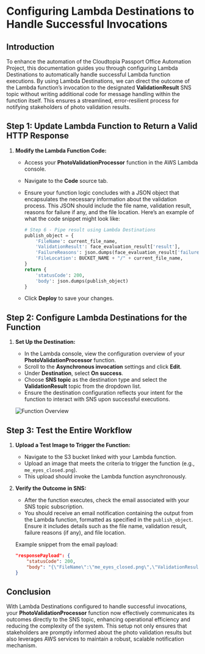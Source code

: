 # Configuring Lambda Destinations to Handle Successful Invocations

## Introduction
To enhance the automation of the Cloudtopia Passport Office Automation Project, this documentation guides you through configuring Lambda Destinations to automatically handle successful Lambda function executions. By using Lambda Destinations, we can direct the outcome of the Lambda function’s invocation to the designated **ValidationResult** SNS topic without writing additional code for message handling within the function itself. This ensures a streamlined, error-resilient process for notifying stakeholders of photo validation results.

## **Step 1: Update Lambda Function to Return a Valid HTTP Response**

1. **Modify the Lambda Function Code:**
   - Access your **PhotoValidationProcessor** function in the AWS Lambda console.
   - Navigate to the **Code** source tab.
   - Ensure your function logic concludes with a JSON object that encapsulates the necessary information about the validation process. This JSON should include the file name, validation result, reasons for failure if any, and the file location. Here’s an example of what the code snippet might look like:

     ```python
     # Step 6 - Pipe result using Lambda Destinations
     publish_object = {
         'FileName': current_file_name,
         'ValidationResult': face_evaluation_result['result'],
         'FailureReasons': json.dumps(face_evaluation_result['failure_reasons']),
         'FileLocation': BUCKET_NAME + "/" + current_file_name,
     }
     return {
         'statusCode': 200,
         'body': json.dumps(publish_object)
     }
     ```

   - Click **Deploy** to save your changes.

## **Step 2: Configure Lambda Destinations for the Function**

1. **Set Up the Destination:**
   - In the Lambda console, view the configuration overview of your **PhotoValidationProcessor** function.
   - Scroll to the **Asynchronous invocation** settings and click **Edit**.
   - Under **Destination**, select **On success**.
   - Choose **SNS topic** as the destination type and select the **ValidationResult** topic from the dropdown list.
   - Ensure the destination configuration reflects your intent for the function to interact with SNS upon successful executions.

   ![Function Overview](/assets/function-overview.png)

## **Step 3: Test the Entire Workflow**

1. **Upload a Test Image to Trigger the Function:**
   - Navigate to the S3 bucket linked with your Lambda function.
   - Upload an image that meets the criteria to trigger the function (e.g., `me_eyes_closed.png`).
   - This upload should invoke the Lambda function asynchronously.

2. **Verify the Outcome in SNS:**
   - After the function executes, check the email associated with your SNS topic subscription.
   - You should receive an email notification containing the output from the Lambda function, formatted as specified in the `publish_object`. Ensure it includes details such as the file name, validation result, failure reasons (if any), and file location.

   Example snippet from the email payload:
   ```json
   "responsePayload": {
       "statusCode": 200,
       "body": "{\"FileName\":\"me_eyes_closed.png\",\"ValidationResult\":\"FAIL\",\"FailureReasons\":\"[\\\"EyesOpen\\\"]\",\"FileLocation\":\"cloudtopia-images-jun-2024/me_eyes_closed.png\"}"
   }
   ```

## Conclusion
With Lambda Destinations configured to handle successful invocations, your **PhotoValidationProcessor** function now effectively communicates its outcomes directly to the SNS topic, enhancing operational efficiency and reducing the complexity of the system. This setup not only ensures that stakeholders are promptly informed about the photo validation results but also leverages AWS services to maintain a robust, scalable notification mechanism.
